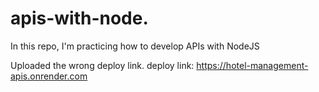 # apis-with-node.
In this repo, I'm practicing how to develop APIs with NodeJS

Uploaded the wrong deploy link.
deploy link: https://hotel-management-apis.onrender.com
